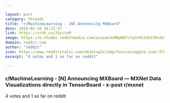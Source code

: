 ```yaml
---

layout: post
category: threads
title: "r/MachineLearning - [N] Announcing MXBoard"
date: 2018-05-18 16:12:57
link: https://vrhk.co/2GvitxM
image: https://b.thumbs.redditmedia.com/axuiwL4uMAyWUfcYyUrKSihhY39xdo147EXr1COLnIM.jpg
domain: reddit.com
author: "reddit"
icon: https://www.redditstatic.com/desktop2x/img/favicon/apple-icon-57x57.png
excerpt: "4 votes and 1 so far on reddit"

---
```


### r/MachineLearning - [N] Announcing MXBoard — MXNet Data Visualizations directly in TensorBoard - x-post r/mxnet

4 votes and 1 so far on reddit